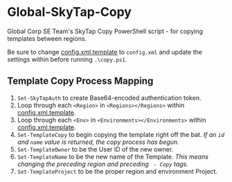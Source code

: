 # Global-SkyTap-Copy

Global Corp SE Team's SkyTap Copy PowerShell script - for copying templates between regions.

Be sure to change [config.xml.template](config.xml.template) to `config.xml` and update the settings within before running `.\copy.ps1`.

## Template Copy Process Mapping

1. `Set-SkyTapAuth` to create Base64-encoded authentication token.
1. Loop through each `<Region>` in `<Regions></Regions>` within [config.xml.template](config.xml.template).
1. Loop through each `<Env>` in `<Environments></Environments>` within [config.xml.template](config.xml.template).
1. `Set-TemplateCopy` to begin copying the template right off the bat.  _If an `id` and `name` value is returned, the copy process has begun._
1. `Set-TemplateOwner` to be the User ID of the new owner.
1. `Set-TemplateName` to be the new name of the Template.  _This means changing the preceding region and preceding ` - Copy` tags._
1. `Set-TemplateProject` to be the proper region and environment Project.